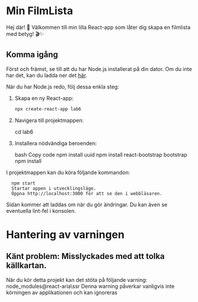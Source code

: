 # Min FilmLista

Hej där! 👋 Välkommen till min lilla React-app som låter dig skapa en filmlista med betyg! 🎬✨

## Komma igång

Först och främst, se till att du har Node.js installerat på din dator. Om du inte har det, kan du ladda ner det [här](https://nodejs.org/).

När du har Node.js redo, följ dessa enkla steg:

1. Skapa en ny React-app:
   ```bash
   npx create-react-app lab6

2. Navigera till projektmappen:

   cd lab6

3. Installera nödvändiga beroenden:

   bash
      Copy code
      npm install uuid
      npm install react-bootstrap bootstrap
      npm install

I projektmappen kan du köra följande kommandon:

      npm start
      Startar appen i utvecklingsläge.
      Öppna http://localhost:3000 för att se den i webbläsaren.

Sidan kommer att laddas om när du gör ändringar.
Du kan även se eventuella lint-fel i konsolen.

# Hantering av varningen
## Känt problem: Misslyckades med att tolka källkartan.

När du kör detta projekt kan det stöta på följande varning:
    node_modules@react-aria\ssr
Denna warning påverkar vanligvis inte körningen av applikationen och kan ignoreras